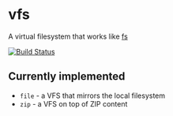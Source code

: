 # vfs
A virtual filesystem that works like [fs](http://nodejs.org/api/fs.html)

[![Build Status](https://travis-ci.org/kba/fsvfs.svg?branch=master)](https://travis-ci.org/kba/fsvfs)

## Currently implemented

* `file` - a VFS that mirrors the local filesystem
* `zip` - a VFS on top of ZIP content
